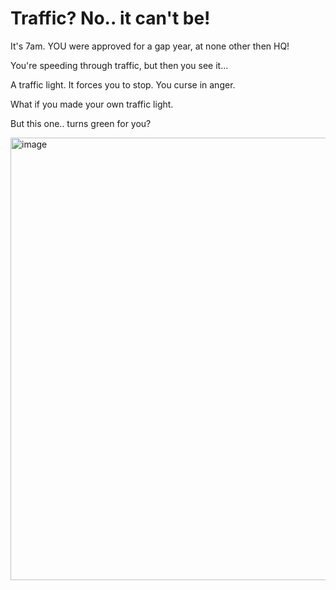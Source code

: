 # Traffic? No.. it can't be!

It's 7am. YOU were approved for a gap year, at none other then HQ!

You're speeding through traffic, but then you see it...

A traffic light. It forces you to stop. You curse in anger.

What if you made your own traffic light. 

But this one.. turns green for you?

<img width="886" height="708" alt="image" src="https://github.com/user-attachments/assets/6ab5585e-04c7-40f2-ab52-4cb38bcf1952" />
